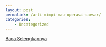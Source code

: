 ```yaml
---
layout: post
permalink: /arti-mimpi-mau-operasi-caesar/
categories:
    - Uncategorized
---
```


[Baca Selengkapnya](/05)